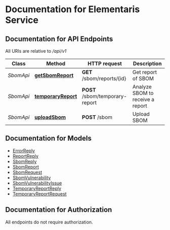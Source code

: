# Documentation for Elementaris Service

<a name="documentation-for-api-endpoints"></a>
## Documentation for API Endpoints

All URIs are relative to */api/v1*

| Class | Method | HTTP request | Description |
|------------ | ------------- | ------------- | -------------|
| *SbomApi* | [**getSbomReport**](Apis/SbomApi.md#getsbomreport) | **GET** /sbom/reports/{id} | Get report of SBOM |
*SbomApi* | [**temporaryReport**](Apis/SbomApi.md#temporaryreport) | **POST** /sbom/temporary-report | Analyze SBOM to receive a report |
*SbomApi* | [**uploadSbom**](Apis/SbomApi.md#uploadsbom) | **POST** /sbom | Upload SBOM |


<a name="documentation-for-models"></a>
## Documentation for Models

 - [ErrorReply](./Models/ErrorReply.md)
 - [ReportReply](./Models/ReportReply.md)
 - [SbomReply](./Models/SbomReply.md)
 - [SbomReport](./Models/SbomReport.md)
 - [SbomRequest](./Models/SbomRequest.md)
 - [SbomVulnerability](./Models/SbomVulnerability.md)
 - [SbomVulnerabilityIssue](./Models/SbomVulnerabilityIssue.md)
 - [TemporaryReportReply](./Models/TemporaryReportReply.md)
 - [TemporaryReportRequest](./Models/TemporaryReportRequest.md)


<a name="documentation-for-authorization"></a>
## Documentation for Authorization

All endpoints do not require authorization.
